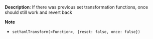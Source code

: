 __Description__: If there was previous set transformation functions, once should still work and revert back

__Note__

+ `setYamlTransform(<Function>, {reset: false, once: false})`